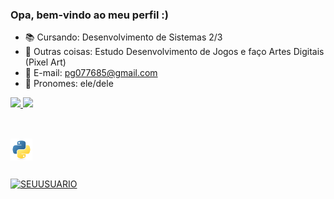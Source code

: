 ### Opa, bem-vindo ao meu perfil :)

- 📚 Cursando: Desenvolvimento de Sistemas 2/3
- 🎲 Outras coisas: Estudo Desenvolvimento de Jogos e faço Artes Digitais (Pixel Art)
- 📧 E-mail: pg077685@gmail.com
- 🙂 Pronomes: ele/dele

 <div>
  <a href="https://github.com/carlosfabiocp">
  <img height="180em" src="https://github-readme-stats.vercel.app/api?username=carlosfabiocp&show_icons=false&theme=tokyonight&include_all_commits=true&count_private=true"/>
  <img height="180em" src="https://github-readme-stats.vercel.app/api/top-langs/?username=carlosfabiocp&layout=compact&langs_count=7&theme=tokyonight"/>
</div>
  
  ##
  
  <div style="display: inline_block"><br>
  <img align="top" alt="Rafa-Python" height="35" width="35" src="https://raw.githubusercontent.com/devicons/devicon/master/icons/python/python-original.svg">
</div>
  
  ##

  <img src="https://komarev.com/ghpvc/?username=SEUUSUARIO&color=blue" alt="SEUUSUARIO"/>

